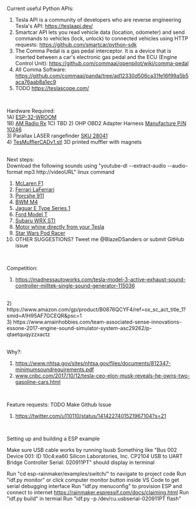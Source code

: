 Current useful Python APIs: <br>
1) Tesla API is a community of developers who are reverse engineering Tesla's API: https://teslaapi.dev/ <br>
2) Smartcar API lets you read vehicle data (location, odometer) and send commands to vehicles (lock, unlock) to connected vehicles using HTTP requests: https://github.com/smartcar/python-sdk <br>
3) The Comma Pedal is a gas pedal interceptor. It is a device that is inserted between a car's electronic gas pedal and the ECU (Engine Control Unit): https://github.com/commaai/openpilot/wiki/comma-pedal <br>
4) All Comma Software: https://github.com/commaai/panda/tree/ad12330d506ca31fe16f99a5b5aca76aab8a1ec9 <br>
5) TODO https://teslascope.com/
<br>

Hardware Required: <br>
1A) [ESP-32-WROOM](https://acrobotic.com/products/acr-00024/) <br>
1B) [AM Radio Rx](https://www.petervis.com/Radios/ta7642/ta7642-am-radio-ic.html)
1C) TBD
2) OHP OBD2 Adapter Harness [Manufacture P/N 10246](www.amazon.com/dp/B08DXY5KVX/ref=cm_sw_r_cp_api_glt_fabc_M5VV59NMV6AZKJVCRG4D?) <br>
3) Parallax LASER rangefinder [SKU 28041](https://www.parallax.com/product/laserping-2m-rangefinder/) <br>
4) [TesMufflerCADv1.stl](https://github.com/OpenSourceIronman/Tes/blob/master/TesMuffler/TesMufflerCADv1.stl) 3D printed muffler with magnets <br>
<br>

Next steps: <br>
Download the following sounds using "youtube-dl --extract-audio --audio-format mp3 http://videoURL" linux command
1) [McLaren F1](www.youtube.com/watch?v=mOI8GWoMF4M) <br>
2) [Ferrari LaFerrari](https://www.youtube.com/watch?v=B4Th3LxCgb4) <br>
3) [Porcshe 911](https://www.youtube.com/watch?v=O1Kyt1qDL30) <br>
4) [BWM M4](https://www.youtube.com/watch?v=0RFoYCG4_TE) <br>
5) [Jaguar E Type Series 1](https://www.youtube.com/watch?v=44sNpPYw5Bo) <br>
6) [Ford Model T](https://www.dailymotion.com/video/x35n5if) <br>
7) [Subaru WRX STI](https://youtu.be/d7Gszyz62e0?t=193) <br>
8) [Motor whine directly from your Tesla](https://www.youtube.com/watch?v=j4AxsGk-LdQ) <br>
9) [Star Wars Pod Racer](https://www.youtube.com/watch?v=f7ogSqLwNQ0) <br>
8) OTHER SUGGESTIONS? Tweet me @BlazeDSanders or submit GitHub issue <br>
<br>

Competition: <br>
1) https://madnessautoworks.com/tesla-model-3-active-exhaust-sound-controller-milltek-single-sound-generator-115036 <br>
<br>
2) https://www.amazon.com/gp/product/B0876QCYF4/ref=ox_sc_act_title_1?smid=A1H95AF7GCEQR&psc=1 <br>
3) https://www.amainhobbies.com/team-associated-sense-innovations-essone-2017-engine-sound-simulator-system-asc29262/p-qtaetquqyzzxactz <br>
<br>

Why?: <br>
1) https://www.nhtsa.gov/sites/nhtsa.gov/files/documents/812347-minimumsoundrequirements.pdf <br>
2) www.cnbc.com/2017/10/12/tesla-ceo-elon-musk-reveals-he-owns-two-gasoline-cars.html <br>
<br>

Feature requests: TODO Make Github Issue
1) https://twitter.com/u110110/status/1414227401521967104?s=21 <br>
<br>

Setting up and building a ESP example

Make sure USB cable works by running lsusb
Something like "Bus 002 Device 001: ID 10c4:ea60 Silicon Laboratories, Inc. CP2104 USB to UART Bridge Controller  Serial: 020911PT" should display in terminal

Run "cd esp-rainmaker/examples/switch/" to navigate to project code
Run "idf.py monitor" or click computer monitor button inside VS Code to get serial debugging interface
Run "idf.py menuconfig" to provision ESP and connect to internet https://rainmaker.espressif.com/docs/claiming.html
Run "idf.py build" in termial
Run "idf.py -p /dev/cu.usbserial-020911PT flash"